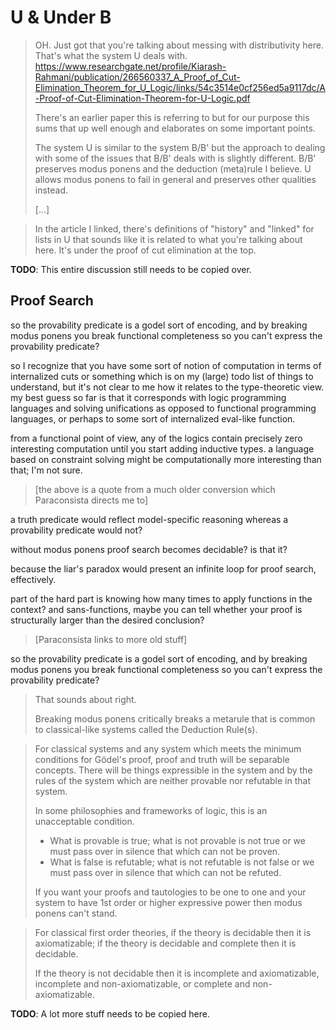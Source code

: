 # U & Under B

> OH. Just got that you're talking about messing with distributivity here. That's what the system U deals with. https://www.researchgate.net/profile/Kiarash-Rahmani/publication/266560337_A_Proof_of_Cut-Elimination_Theorem_for_U_Logic/links/54c3514e0cf256ed5a9117dc/A-Proof-of-Cut-Elimination-Theorem-for-U-Logic.pdf
>
> There's an earlier paper this is referring to but for our purpose this sums that up well enough and elaborates on some important points.
>
> The system U is similar to the system B/B' but the approach to dealing with some of the issues that B/B' deals with is slightly different. B/B' preserves modus ponens and the deduction (meta)rule I believe. U allows modus ponens to fail in general and preserves other qualities instead.
>
> [...]

> In the article I linked, there's definitions of "history" and "linked" for lists in U that sounds like it is related to what you're talking about here. It's under the proof of cut elimination at the top.

**TODO**: This entire discussion still needs to be copied over.

## Proof Search
so the provability predicate is a godel sort of encoding, and by breaking modus ponens you break functional completeness so you can't express the provability predicate?

so I recognize that you have some sort of notion of computation in terms of internalized cuts or something which is on my (large) todo list of things to understand, but it's not clear to me how it relates to the type-theoretic view. my best guess so far is that it corresponds with logic programming languages and solving unifications as opposed to functional programming languages, or perhaps to some sort of internalized eval-like function.

from a functional point of view, any of the logics contain precisely zero interesting computation until you start adding inductive types. a language based on constraint solving might be computationally more interesting than that; I'm not sure.

> [the above is a quote from a much older conversion which Paraconsista directs me to]

a truth predicate would reflect model-specific reasoning whereas a provability predicate would not?

without modus ponens proof search becomes decidable? is that it?

because the liar's paradox would present an infinite loop for proof search, effectively.

part of the hard part is knowing how many times to apply functions in the context? and sans-functions, maybe you can tell whether your proof is structurally larger than the desired conclusion?

> [Paraconsista links to more old stuff]

so the provability predicate is a godel sort of encoding, and by breaking modus ponens you break functional completeness so you can't express the provability predicate?

> That sounds about right.
>
> Breaking modus ponens critically breaks a metarule that is common to classical-like systems called the Deduction Rule(s).

> For classical systems and any system which meets the minimum conditions for Gödel's proof, proof and truth will be separable concepts. There will be things expressible in the system and by the rules of the system which are neither provable nor refutable in that system.
>
> In some philosophies and frameworks of logic, this is an unacceptable condition. 
> * What is provable is true; what is not provable is not true or we must pass over in silence that which can not be proven. 
> * What is false is refutable; what is not refutable is not false or we must pass over in silence that which can not be refuted.
>
> If you want your proofs and tautologies to be one to one and your system to have 1st order or higher expressive power then modus ponens can't stand. 

> For classical first order theories, if the theory is decidable then it is axiomatizable; if the theory is decidable and complete then it is decidable.
>
> If the theory is not decidable then it is incomplete and axiomatizable, incomplete and non-axiomatizable, or complete and non-axiomatizable.

**TODO**: A lot more stuff needs to be copied here.
